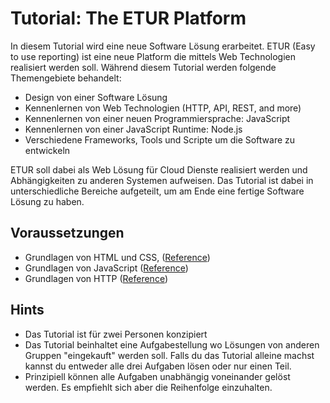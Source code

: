 # Tutorial: The ETUR Platform

In diesem Tutorial wird eine neue Software Lösung erarbeitet. ETUR (Easy to use reporting) ist eine neue Platform die mittels Web Technologien realisiert werden soll. Während diesem Tutorial werden folgende Themengebiete behandelt: 

- Design von einer Software Lösung
- Kennenlernen von Web Technologien (HTTP, API, REST, and more)
- Kennenlernen von einer neuen Programmiersprache: JavaScript
- Kennenlernen von einer JavaScript Runtime: Node.js
- Verschiedene Frameworks, Tools und Scripte um die Software zu entwickeln 

ETUR soll dabei als Web Lösung für Cloud Dienste realisiert werden und Abhängigkeiten zu anderen Systemen aufweisen. Das Tutorial ist dabei in unterschiedliche Bereiche aufgeteilt, um am Ende eine fertige Software Lösung zu haben. 

## Voraussetzungen

- Grundlagen von HTML und CSS, ([Reference](../../reference/html/01-introduction.md))
- Grundlagen von JavaScript ([Reference](../../reference/javascript/01-variables.md))
- Grundlagen von HTTP ([Reference](../../reference/http/01-introduction.md))

## Hints

- Das Tutorial ist für zwei Personen konzipiert
- Das Tutorial beinhaltet eine Aufgabestellung wo Lösungen von anderen Gruppen "eingekauft" werden soll. Falls du das Tutorial alleine machst kannst du entweder alle drei Aufgaben lösen oder nur einen Teil.
- Prinzipiell können alle Aufgaben unabhängig voneinander gelöst werden. Es empfiehlt sich aber die Reihenfolge einzuhalten.